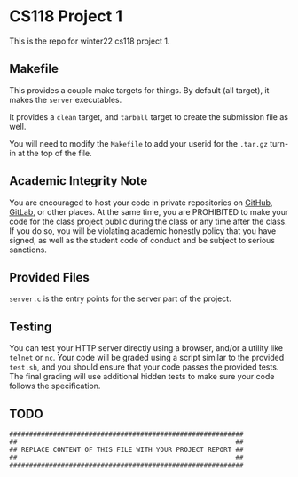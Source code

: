 # CS118 Project 1

This is the repo for winter22 cs118 project 1.

## Makefile

This provides a couple make targets for things.
By default (all target), it makes the `server` executables.

It provides a `clean` target, and `tarball` target to create the submission file as well.

You will need to modify the `Makefile` to add your userid for the `.tar.gz` turn-in at the top of the file.

## Academic Integrity Note

You are encouraged to host your code in private repositories on [GitHub](https://github.com/), [GitLab](https://gitlab.com), or other places.  At the same time, you are PROHIBITED to make your code for the class project public during the class or any time after the class.  If you do so, you will be violating academic honestly policy that you have signed, as well as the student code of conduct and be subject to serious sanctions.

## Provided Files

`server.c` is the entry points for the server part of the project.

## Testing

You can test your HTTP server directly using a browser, and/or a utility like `telnet` or `nc`. Your code will be graded using a script similar to the provided `test.sh`, and you should ensure that your code passes the provided tests. The final grading will use additional hidden tests to make sure your code follows the specification.

## TODO

    ###########################################################
    ##                                                       ##
    ## REPLACE CONTENT OF THIS FILE WITH YOUR PROJECT REPORT ##
    ##                                                       ##
    ###########################################################